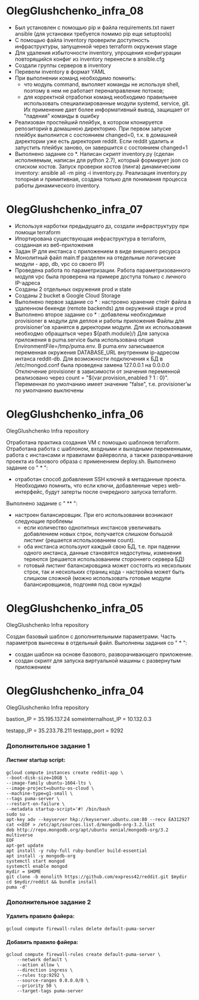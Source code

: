 # OlegGlushchenko_infra_08

- Был установлен с помощью pip и файла requirements.txt пакет ansible (для установки требуется помимо pip еще setuptools)
- С помощью файла inventory проверили доступность инфраструктуры, запущенной через terraform окружения stage
- Для удаления избыточности inventory, упрощения конфигурации повторящийся конфиг из inventory перенесли в ansible.cfg 
- Создали группы серверов в inventory
- Перевели inventory в формат YAML
- При выполнении команд необходимо помнить:
    - что модуль command, выполяет команды не используя shell, поэтому в нем не работает перенаправление потоков;
    - для корректной отработки команд необходимо правильнее использовать специализированные модули systemd, service, git. Их применение дает более информативный вывод, защищает от "падения" команды в ошибку
- Реализован простейший плейбук, в котором клонируется репозиторий в домашнюю директорию. При первом запуске плейбук выполнится с состоянием changed=0, т.к. в домашней директории уже есть директория reddit. Если reddit удалить и запустить плейбук заново, он завершится с состоянием changed=1
- Выполнено задание со *. Написан скрипт inventory.py (сделан исполняемым, написан для python 2.7), который формирует json cо списком хостов. Запуск проверки хостов (пинга) динамическим inventory: ansible all -m ping -i inventory.py. Реализация inventory.py топорная и примитивная, создана только для понимания процесса работы динамического inventory.

# OlegGlushchenko_infra_07

- Используя нарботки предыдущего дз, создали инфраструктуру при помощи terraform
- Ипортирована существующая инфраструктура в terraform, созданная из веб-приложения
- Задан IP для инстанса с приложением в виде внешнего ресурса
- Монолитный файл main.tf разделен на отедельные логические модули - app, db, vpc со своего IP)
- Проведена работа по параметризации. Работа параметризованного модуля vpc была проверена на примере доступа только с личного IP-адреса
- Созданы 2 отдельных окружения prod и state
- Созданы 2 bucket в Google Cloud Storage
- Выполнено первое задание со * : настроено хранение стейт файла в удаленном бекенде (remote backends) для окружений stage и prod
- Выполнено второе задание со * : добавлены необходимые provisioner в модули для деплоя и работы приложения 
Файлы для provisioner'ов хранятся в директории модуля. Для их использования необходмо обращаться через ${path.module}/)
Для запуска приложения в puma.service была использована опция EnvironmentFile=/tmp/puma.env. В puma.env записывается  переменная окружения DATABASE_URL внутренним ip-адресом интанса reddit-db. Для возможности подключения к БД в /etc/mongod.conf была проведена замена 127.0.0.1 на 0.0.0.0
Отключение provisioner в зависимости от значения переменной реализовано через count = "${var.provision_enabled ? 1 : 0}". Переменная по умолчанию имеет значение "false", т.е. provisioner'ы по умолчанию выключены


# OlegGlushchenko_infra_06
OlegGlushchenko Infra repository

Отработана практика создания VM с помощью шаблонов terraform. Отработана работа с шаблоном, входными и выходными переменными, работа с инстансами и правилами файерволла, а также разворачивание проекта из базового образа с применением deploy.sh.
Выполнено задание со " * ":
 - отработан способ добавления SSH ключей в метаданные проекта. Необходимо помнить, что если ключи, добавленные через web-интерфейс, будут затерты после очередного запуска terraform.

Выполнено задание с " ** ":
 - настроен балансировщик. При его использовании возникают следующие проблемы 
    - если количество однотипных инстансов увеличивать добавлением новых строк, получается слишком большой листинг (решается использованием count).
    - оба инстанса используют каждый свою БД, т.е. при падении одного инстанса, данные становятся недоступны, изменения теряются (решается использованием стороннего сервера БД)
    - готовый листинг балансировщика может состоять из нескольких строк, так и нескольких страниц кода - настройка может быть слишком сложной (можно использовать готовые модули балансировщиков, подгоняя под свои нужды)

# OlegGlushchenko_infra_05
OlegGlushchenko Infra repository

Создан базовый шаблон с дополнительными параметрами. Часть параметров вынесены в отдельный файл.
Выполнены задания со " * ":
 - создан шаблон на основе базового, разворачивающего приложение.
 - создан скрипт для запуска виртуальной машины с развернутым приложением

# OlegGlushchenko_infra_04
OlegGlushchenko Infra repository

bastion_IP = 35.195.137.24
someinternalhost_IP = 10.132.0.3

testapp_IP = 35.233.78.211
testapp_port = 9292

### Дополнительное задание 1
#### Листинг **startup script**:
    gcloud compute instances create reddit-app \
    --boot-disk-size=10GB \
    --image-family ubuntu-1604-lts \
    --image-project=ubuntu-os-cloud \
    --machine-type=g1-small \
    --tags puma-server \
    --restart-on-failure \
    --metadata startup-script='#! /bin/bash
    sudo su -
    apt-key adv --keyserver hkp://keyserver.ubuntu.com:80 --recv EA312927
    cat <<EOF > /etc/apt/sources.list.d/mongodb-org-3.2.list
    deb http://repo.mongodb.org/apt/ubuntu xenial/mongodb-org/3.2 multiverse
    EOF
    apt-get update
    apt install -y ruby-full ruby-bundler build-essential
    apt install -y mongodb-org
    systemctl start mongod
    systemctl enable mongod
    mydir = $HOME
    git clone -b monolith https://github.com/express42/reddit.git $mydir
    cd $mydir/reddit && bundle install
    puma -d'

### Дополнительное задание 2
#### Удалить правило файера:

    gcloud compute firewall-rules delete default-puma-server


#### Добавить правило файера:

    gcloud compute firewall-rules create default-puma-server \
        --network default \
        --action allow \
        --direction ingress \
        --rules tcp:9292 \
        --source-ranges 0.0.0.0/0 \
        --priority 50 \
        --target-tags puma-server

